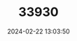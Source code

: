 ---
title: "33930"
category: "Combretum petrophilum"
draft: false
date: 2024-02-22 13:03:50
languages:
  English: ["Olifants River Bushwillow"]
---